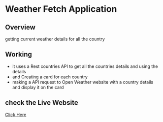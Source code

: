 # Weather Fetch Application
## Overview
getting current weather details for all the country
## Working
- it uses a Rest countries API to get all the countries details and using the details
- and Creating a card for each country
- making a API request to Open Weather website with a country details and display it on the card
## check the Live Website
[Click Here](https://radiant-fudge-358fd8.netlify.app/)
